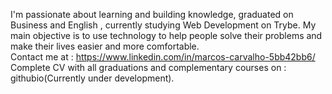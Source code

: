 I'm passionate about learning and building knowledge, graduated on Business and English , currently studying Web Development on Trybe. My main objective is to use technology to help people solve their problems and make their lives easier and more comfortable. <br>
Contact me at : https://www.linkedin.com/in/marcos-carvalho-5bb42bb6/ <br>
Complete CV with all graduations and complementary courses on : githubio(Currently under development). <br>


